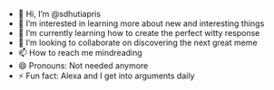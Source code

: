 - 👋 Hi, I’m @sdhutiapris
- 👀 I’m interested in learning more about new and interesting things
- 🌱 I’m currently learning how to create the perfect witty response
- 💞️ I’m looking to collaborate on discovering the next great meme
- 📫 How to reach me mindreading
- 😄 Pronouns: Not needed anymore
- ⚡ Fun fact: Alexa and I get into arguments daily

<!---
sdhutiapris/sdhutiapris is a ✨ special ✨ repository because its `README.md` (this file) appears on your GitHub profile.
You can click the Preview link to take a look at your changes.
--->
